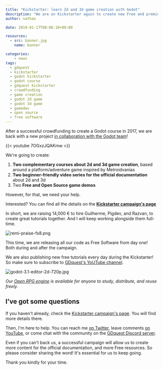 ```yaml
---
title: "Kickstarter: learn 2d and 3d game creation with Godot"
description: "We are on Kickstarter again to create new Free and premium tutorials for Godot! We're going to create a great course and contribute to the official docs. But for that, we need your help."
author: nathan

date: 2019-01-17T08:06:10+09:00

resources:
  - src: banner.jpg
    name: banner

categories:
    - news
tags:
  - gdquest
  - kickstarter
  - godot kickstarter
  - godot course
  - gdquest kickstarter
  - crowdfunding
  - game creation
  - godot 2d game
  - godot 3d game
  - gamedev
  - open source
  - free software
---
```


After a successful crowdfunding to create a Godot course in 2017, we are back with a new project [in collaboration with the Godot team](https://godotengine.org/article/gdquest-kickstarter-learn-2d-and-3d-game-creation-godot)!

{{< youtube 7OGxzJQAKmw >}}

We're going to create:

1. **Two complementary courses about 2d and 3d game creation**, based around a platform/adventure game inspired by Metroidvanias
2. **Two beginner-friendly video series for the official documentation** about 2d and 3d
3. Two **Free and Open Source game demos**

However, for that, we need your help.

Interested? You can find all the details on the **[Kickstarter campaign's page](https://www.kickstarter.com/projects/gdquest/create-your-own-games-with-godot-the-free-game-eng/)**

In short, we are raising 14,000 € to hire Guilherme, Pigdev, and Razvan, to create great tutorials together. And I will keep working alongside them full-time.

![remi-praise-fs8.png](https://godotengine.org/storage/app/uploads/public/5c3/ec0/9f4/5c3ec09f493af116306827.png)

This time, we are releasing all our code as Free Software from day one! Both during and after the campaign.

We are also publishing new free tutorials every day during the Kickstarter! So make sure to subscribe to [GDquest's YoUTube channel](https://www.youtube.com/c/gdquest/).

![godot-3.1-editor-2d-720p.jpg](https://godotengine.org/storage/app/uploads/public/5c3/ec0/54c/5c3ec054c8931864836227.jpg)

*Our [Open RPG engine](https://github.com/GDquest/godot-open-rpg) is available for anyone to study, distribute, and reuse freely.*

## I've got some questions

If you haven't already, check the [Kickstarter campaign's page](https://www.kickstarter.com/projects/gdquest/create-your-own-games-with-godot-the-free-game-eng/). You will find more details there.

Then, I'm here to help. You can reach me [on Twitter](https://twitter.com/NathanGDquest), leave comments [on YouTube](https://www.youtube.com/c/gdquest/), or come chat with the community on the [GDquest Discord server](https://discord.gg/CHYVgar).

Even if you can't back us, a successful campaign will allow us to create more content for the official documentation, and more Free resources. So please consider sharing the word! It's essential for us to keep going.

Thank you kindly for your time.
